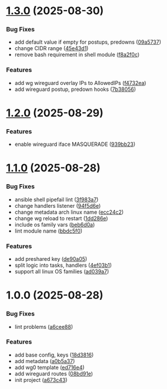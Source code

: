 # [1.3.0](https://github.com/ckoliber/ansible-role-wireguard/compare/1.2.0...1.3.0) (2025-08-30)


### Bug Fixes

* add default value if empty for postups, predowns ([09a5737](https://github.com/ckoliber/ansible-role-wireguard/commit/09a573742cac05190a10adc7559dc2c79c482aae))
* change CIDR range ([45e43d1](https://github.com/ckoliber/ansible-role-wireguard/commit/45e43d1b07a0cc941877dc2c89f702480d0d5921))
* remove bash requirement in shell module ([f8a2f0c](https://github.com/ckoliber/ansible-role-wireguard/commit/f8a2f0c04a12e38e95926af2139c0d2d366f6065))


### Features

* add wg wireguard overlay IPs to AllowedIPs ([f4732ea](https://github.com/ckoliber/ansible-role-wireguard/commit/f4732ea594825f0f65fbfa6a625760926069d8d2))
* add wireguard postup, predown hooks ([7b38056](https://github.com/ckoliber/ansible-role-wireguard/commit/7b38056036b59546601f3cefeb6d5fd4b9b1d2b9))

# [1.2.0](https://github.com/ckoliber/ansible-role-wireguard/compare/1.1.0...1.2.0) (2025-08-29)


### Features

* enable wireguard iface MASQUERADE ([939bb23](https://github.com/ckoliber/ansible-role-wireguard/commit/939bb233610f39149c4b21a5f8456a9f2af305b8))

# [1.1.0](https://github.com/ckoliber/ansible-role-wireguard/compare/1.0.0...1.1.0) (2025-08-28)


### Bug Fixes

* ansible shell pipefail lint ([3f983a7](https://github.com/ckoliber/ansible-role-wireguard/commit/3f983a7742325044654bb794a74515fc47000497))
* change handlers listener ([94f5d6e](https://github.com/ckoliber/ansible-role-wireguard/commit/94f5d6e6dc7c895ae0cdb0ad0bb96b5fdcce3c2e))
* change metadata arch linux name ([ecc24c2](https://github.com/ckoliber/ansible-role-wireguard/commit/ecc24c26b6294b02c1005874fae3a77239fa544d))
* change wg reload to restart ([1dd286e](https://github.com/ckoliber/ansible-role-wireguard/commit/1dd286ee9fd2e5be6f98572d5d23923e9dfa9230))
* include os family vars ([beb6d0a](https://github.com/ckoliber/ansible-role-wireguard/commit/beb6d0af9bb1afd28129fa8578c4065df32a69c9))
* lint module name ([bbdc5f0](https://github.com/ckoliber/ansible-role-wireguard/commit/bbdc5f084b3629d79cedbafd4cb4663cc7edeb11))


### Features

* add preshared key ([de90a05](https://github.com/ckoliber/ansible-role-wireguard/commit/de90a05a81cafac4d8634446756a2074b928c479))
* split logic into tasks, handlers ([4ef03b1](https://github.com/ckoliber/ansible-role-wireguard/commit/4ef03b12de768b682af4c367260baf3326a8734e))
* support all linux OS families ([ad039a7](https://github.com/ckoliber/ansible-role-wireguard/commit/ad039a73c888faf183d65581177b38e3381b758d))

# 1.0.0 (2025-08-28)


### Bug Fixes

* lint problems ([a6cee88](https://github.com/ckoliber/ansible-role-wireguard/commit/a6cee88906ca93c5e5d4a7c1685f272902d79c40))


### Features

* add base config, keys ([18d3816](https://github.com/ckoliber/ansible-role-wireguard/commit/18d3816ccdf4f5fb42820c2301901698cda2b8dc))
* add metadata ([a0b5a37](https://github.com/ckoliber/ansible-role-wireguard/commit/a0b5a372cd8c716f0f3eb611331c1f6628ef8f98))
* add wg0 template ([ed716e4](https://github.com/ckoliber/ansible-role-wireguard/commit/ed716e4bb28ddd667c919a645d7ea2174e18a457))
* add wireguard routes ([08bd91e](https://github.com/ckoliber/ansible-role-wireguard/commit/08bd91e4518832d82caeee452a94c26f9f57f625))
* init project ([a673c43](https://github.com/ckoliber/ansible-role-wireguard/commit/a673c43131c7340328e1b5bc532816d2147766d1))

